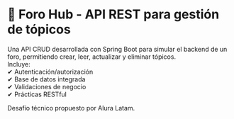 # 🚀 Foro Hub - API REST para gestión de tópicos  
Una API CRUD desarrollada con Spring Boot para simular el backend de un foro, permitiendo crear, leer, actualizar y eliminar tópicos.  
Incluye:  
✔ Autenticación/autorización  
✔ Base de datos integrada  
✔ Validaciones de negocio  
✔ Prácticas RESTful  

Desafío técnico propuesto por Alura Latam.
